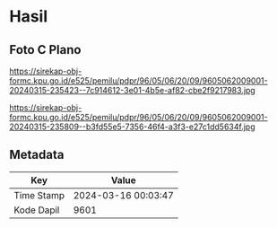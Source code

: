 # Hasil

## Foto C Plano

https://sirekap-obj-formc.kpu.go.id/e525/pemilu/pdpr/96/05/06/20/09/9605062009001-20240315-235423--7c914612-3e01-4b5e-af82-cbe2f9217983.jpg

https://sirekap-obj-formc.kpu.go.id/e525/pemilu/pdpr/96/05/06/20/09/9605062009001-20240315-235809--b3fd55e5-7356-46f4-a3f3-e27c1dd5634f.jpg


## Metadata

| Key        | Value               |
| ---------- | ------------------- |
| Time Stamp | 2024-03-16 00:03:47 |
| Kode Dapil | 9601                |



